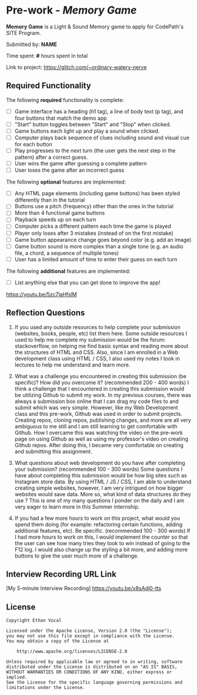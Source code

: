 # Pre-work - *Memory Game*

**Memory Game** is a Light & Sound Memory game to apply for CodePath's SITE Program. 

Submitted by: **NAME**

Time spent: **#** hours spent in total

Link to project: https://glitch.com/~ordinary-watery-nerve

## Required Functionality

The following **required** functionality is complete:

* [ ] Game interface has a heading (h1 tag), a line of body text (p tag), and four buttons that match the demo app
* [ ] "Start" button toggles between "Start" and "Stop" when clicked. 
* [ ] Game buttons each light up and play a sound when clicked. 
* [ ] Computer plays back sequence of clues including sound and visual cue for each button
* [ ] Play progresses to the next turn (the user gets the next step in the pattern) after a correct guess. 
* [ ] User wins the game after guessing a complete pattern
* [ ] User loses the game after an incorrect guess

The following **optional** features are implemented:

* [ ] Any HTML page elements (including game buttons) has been styled differently than in the tutorial
* [ ] Buttons use a pitch (frequency) other than the ones in the tutorial
* [ ] More than 4 functional game buttons
* [ ] Playback speeds up on each turn
* [ ] Computer picks a different pattern each time the game is played
* [ ] Player only loses after 3 mistakes (instead of on the first mistake)
* [ ] Game button appearance change goes beyond color (e.g. add an image)
* [ ] Game button sound is more complex than a single tone (e.g. an audio file, a chord, a sequence of multiple tones)
* [ ] User has a limited amount of time to enter their guess on each turn

The following **additional** features are implemented:

- [ ] List anything else that you can get done to improve the app!

https://youtu.be/5zc7laHfslM

## Reflection Questions
1. If you used any outside resources to help complete your submission (websites, books, people, etc) list them here. 
Some outside resources I used to help me complete my submission would be the forum: stackoverflow, on helping me find basic syntax and reading more about the structures of HTML and CSS. Also, since I am enrolled in a Web development class using HTML / CSS, I also used my notes I took in lectures to help me understand and learn more.

2. What was a challenge you encountered in creating this submission (be specific)? How did you overcome it? (recommended 200 - 400 words) 
I think a challenge that I encountered in creating this submission would be utilizing Github to submit my work. In my previous courses, there was always a submission box online that I can drag my code files to and submit which was very simple. However, like my Web Development class and this pre-work, Github was used in order to submit projects. Creating repos, cloning repos, publishing changes, and more are all very ambiguous to me still and I am still learning to get comfortable with Github. How I overcame this was watching the video on the pre-work page on using Github as well as using my professor's video on creating Github repos. After doing this, I became very comfortable on creating and submitting this assignment.

3. What questions about web development do you have after completing your submission? (recommended 100 - 300 words) 
Some questions I have about completing this submission would be how big sites such as Instagram store data. By using HTML / JS / CSS, I am able to understand creating simple websites, however, I am very intrigued on how bigger websites would save data. More so, what kind of data structures do they use ? This is one of my many questions I ponder on the daily and I am very eager to learn more in this Summer internship.

4. If you had a few more hours to work on this project, what would you spend them doing (for example: refactoring certain functions, adding additional features, etc). Be specific. (recommended 100 - 300 words) 
If I had more hours to work on this, I would implement the counter so that the user can see how many tries they took to win instead of going to the F12 log. I would also change up the styling a bit more, and adding more buttons to give the user much more of a challenge.



## Interview Recording URL Link

[My 5-minute Interview Recording]
https://youtu.be/x8sAdj0-tts


## License

    Copyright Ethan Vocal

    Licensed under the Apache License, Version 2.0 (the "License");
    you may not use this file except in compliance with the License.
    You may obtain a copy of the License at

        http://www.apache.org/licenses/LICENSE-2.0

    Unless required by applicable law or agreed to in writing, software
    distributed under the License is distributed on an "AS IS" BASIS,
    WITHOUT WARRANTIES OR CONDITIONS OF ANY KIND, either express or implied.
    See the License for the specific language governing permissions and
    limitations under the License.
